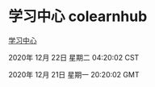 # 学习中心 colearnhub
[学习中心](http://59.174.25.15:56308/colearnhub/)

2020年 12月 22日 星期二 04:20:02 CST

2020年 12月 21日 星期一 20:20:02 GMT

